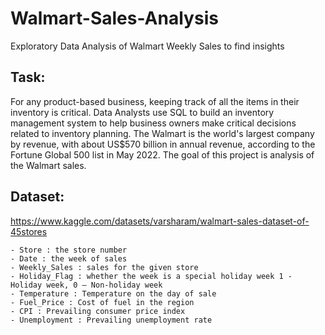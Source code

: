# Walmart-Sales-Analysis
Exploratory Data Analysis of Walmart Weekly Sales to find insights

## Task:

For any product-based business, keeping track of all the items in their inventory is critical. Data Analysts use SQL to build an inventory management system to help business owners make critical decisions related to inventory planning. The Walmart is the world's largest company by revenue, with about US$570 billion in annual revenue, according to the Fortune Global 500 list in May 2022. The goal of this project is analysis of the Walmart sales. 

## Dataset:

https://www.kaggle.com/datasets/varsharam/walmart-sales-dataset-of-45stores

    - Store : the store number
    - Date : the week of sales
    - Weekly_Sales : sales for the given store
    - Holiday_Flag : whether the week is a special holiday week 1 - Holiday week, 0 – Non-holiday week
    - Temperature : Temperature on the day of sale
    - Fuel_Price : Cost of fuel in the region
    - CPI : Prevailing consumer price index
    - Unemployment : Prevailing unemployment rate
